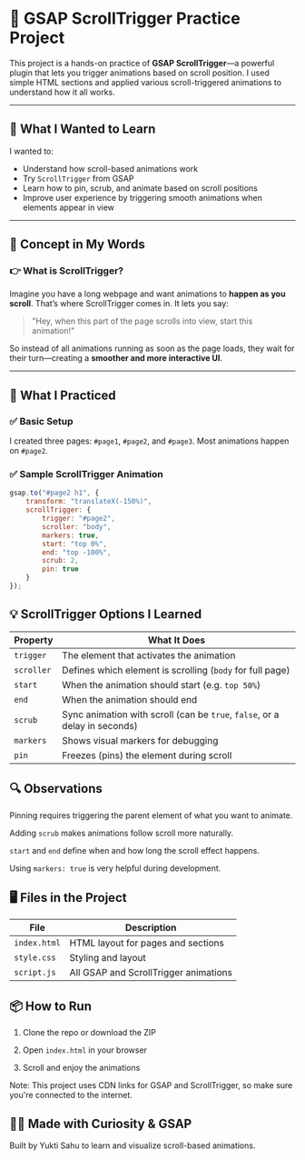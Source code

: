 # 🚀 GSAP ScrollTrigger Practice Project

This project is a hands-on practice of **GSAP ScrollTrigger**—a powerful plugin that lets you trigger animations based on scroll position. I used simple HTML sections and applied various scroll-triggered animations to understand how it all works.

---

## 📌 What I Wanted to Learn

I wanted to:

* Understand how scroll-based animations work
* Try `ScrollTrigger` from GSAP
* Learn how to pin, scrub, and animate based on scroll positions
* Improve user experience by triggering smooth animations when elements appear in view

---

## 🧠 Concept in My Words

### 👉 What is ScrollTrigger?

Imagine you have a long webpage and want animations to **happen as you scroll**. That’s where ScrollTrigger comes in. It lets you say:

> "Hey, when this part of the page scrolls into view, start this animation!"

So instead of all animations running as soon as the page loads, they wait for their turn—creating a **smoother and more interactive UI**.

---

## 🧪 What I Practiced

### ✅ Basic Setup

I created three pages: `#page1`, `#page2`, and `#page3`. Most animations happen on `#page2`.

### ✅ Sample ScrollTrigger Animation

```js
gsap.to("#page2 h1", {
    transform: "translateX(-150%)",
    scrollTrigger: {
        trigger: "#page2",
        scroller: "body",
        markers: true,
        start: "top 0%",
        end: "top -100%",
        scrub: 2,
        pin: true
    }
});
```

## 💡 ScrollTrigger Options I Learned

| Property   | What It Does                                                               |
| ---------- | -------------------------------------------------------------------------- |
| `trigger`  | The element that activates the animation                                   |
| `scroller` | Defines which element is scrolling (`body` for full page)                  |
| `start`    | When the animation should start (e.g. `top 50%`)                           |
| `end`      | When the animation should end                                              |
| `scrub`    | Sync animation with scroll (can be `true`, `false`, or a delay in seconds) |
| `markers`  | Shows visual markers for debugging                                         |
| `pin`      | Freezes (pins) the element during scroll                                   |

## 🔍 Observations

Pinning requires triggering the parent element of what you want to animate.

Adding `scrub` makes animations follow scroll more naturally.

`start` and `end` define when and how long the scroll effect happens.

Using `markers: true` is very helpful during development.

## 🖥️ Files in the Project

| File         | Description                           |
| ------------ | ------------------------------------- |
| `index.html` | HTML layout for pages and sections    |
| `style.css`  | Styling and layout                    |
| `script.js`  | All GSAP and ScrollTrigger animations |


## 📦 How to Run

1. Clone the repo or download the ZIP

2. Open `index.html` in your browser

3. Scroll and enjoy the animations

Note: This project uses CDN links for GSAP and ScrollTrigger, so make sure you're connected to the internet.

## 🙋‍♀️ Made with Curiosity & GSAP

Built by Yukti Sahu to learn and visualize scroll-based animations.